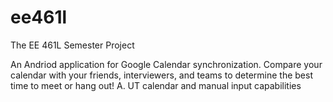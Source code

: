 # ee461l
The EE 461L Semester Project

An Andriod application for Google Calendar synchronization. Compare your calendar with your friends, interviewers, and teams to determine the best time to meet or hang out!
  A. UT calendar and manual input capabilities
